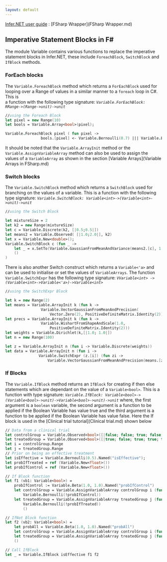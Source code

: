 ```yaml
---
layout: default 
--- 
```

[Infer.NET user guide](index.md) : [FSharp Wrapper](FSharp Wrapper.md)

 

## Imperative Statement Blocks in F\#

The module Variable contains various functions to replace the imperative statement blocks in Infer.NET, these include `ForeachBlock`, `SwitchBlock` and `IfBlock` methods.

### ForEach blocks

The `Variable.ForeachBlock` method which returns a `ForEachBlock` used for looping over a Range of values in a similar manner to a `foreach` loop in C#. This is  
 a function with the following type signature: _`Variable.ForEachBlock: RRange->(Range->unit)->unit`_

```fsharp
//using the Foreach Block  
let pixel = new Range(10)  
let bools = Variable.Array<bool>(pixel);  

Variable.ForeachBlock pixel ( fun pixel ->  
                bools.[pixel] <- Variable.Bernoulli(0.7) ||| Variable.Bernoulli(0.4)())
```

It should be noted that the `Variable.ArrayInit` method  or the `Variable.AssignVariableArray` method can also be used to assign the values of a `VariableArray` as shown in the section [Variable Arrays](Variable Arrays in FSharp.md)

### Switch blocks

The `Variable.SwitchBlock` method which returns a `SwitchBlock` used for branching on the values of a variable. This is a function with the following type signature: _`Variable.SwitchBlock: Variable<int>->(Variable<int>->unit)->unit`_

```fsharp
//using the Switch Block  

let mixtureSize = 2  
let k2 = new Range(mixtureSize)  
let c = Variable.Discrete(k2, [|0.5;0.5|])  
let means2 = Variable.Observed( [|1.0;2.0|], k2)
let x = Variable.New<double>();  
Variable.SwitchBlock c (fun _ -> 
    let _ = x.SetTo(Variable.GaussianFromMeanAndVariance(means2.[c], 1.0))  
    ()  
)
```

There is also another Switch construct which returns a `Variable<'a>` and can be used to initialise or set the values of `VariableArrays`. The function `Variable.SwitchExpr` has the following type signature: _`VVariable<int> -> (Variable<int>->Variable<'a>)->Variable<int>`_

```fsharp
//using the SwitchExpr Block  

let k = new Range(2) 
let means = Variable.ArrayInit k (fun k ->  
                Variable.VectorGaussianFromMeanAndPrecision(  
                    Vector.Zero(2), PositiveDefiniteMatrix.Identity(2)))  
let precs = Variable.ArrayInit k (fun k ->  
                Variable.WishartFromShapeAndScale(1.0,  
                    PositiveDefiniteMatrix.Identity(2)))  
let weights = Variable.Dirichlet(k,[|1.0; 1.0|])
let n = new Range(100)

let z = Variable.ArrayInit n (fun i -> Variable.Discrete(weights))  
let data = Variable.ArrayInit n (fun i ->  
               Variable.SwitchExpr (z.[i]) (fun zi ->  
                   Variable.VectorGaussianFromMeanAndPrecision(means.[zi], precs.[zi])))
```

### If Blocks

The `Variable.IfBlock` method returns an `IfBlock` for creating if then else statements which are dependant on the value of a `Variable<bool>`. This is a function with type signature: _`Variable.IfBlock: Variable<bool>->(Variable<bool>->unit)->Variable<bool>->unit)->unit`_ where, the first argument is a `boolean` variable, the second argument is a function to be applied if the Boolean Variable has value true and the third argument is a function to be applied if the Boolean Variable has value false. Here the If block is used in the [Clinical trial tutorial](Clinical trial.md) shown below

```fsharp
// Data from a clinical trial  
let controlGroup = Variable.Observed<bool>([|false; false; true; false; false|])  
let treatedGroup = Variable.Observed<bool>([|true; false; true; true; true |])  
let i = controlGroup.Range  
let j = treatedGroup.Range  
// Prior on being an effective treatment  
let isEffective = Variable.Bernoulli(0.5).Named("isEffective");  
let probIfTreated = ref (Variable.New<float>())  
let probIfControl = ref (Variable.New<float>())

// If Block function  
let f1 (vb1: Variable<bool>) =  
    probIfControl := Variable.Beta(1.0, 1.0).Named("probIfControl")  
    let controlGroup = Variable.AssignVariableArray controlGroup i (fun i ->
        Variable.Bernoulli(!probIfControl)) 
    let treatedGroup = Variable.AssignVariableArray treatedGroup j (fun j ->
        Variable.Bernoulli(!probIfTreated))  
        ()  

// IfNot Block function  
let f2 (vb2: Variable<bool>) =  
    let probAll = Variable.Beta(1.0, 1.0).Named("probAll")  
    let controlGroup = Variable.AssignVariableArray controlGroup i (fun i ->Variable.Bernoulli(probAll))  
    let treatedGroup = Variable.AssignVariableArray treatedGroup j (fun j ->Variable.Bernoulli(probAll))  
    ()  

// Call IfBlock  
let _ = Variable.IfBlock isEffective f1 f2
```
